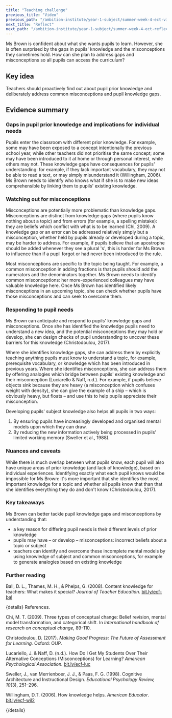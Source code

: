 ```yaml
---
title: "Teaching challenge"
previous_title: "Video"
previous_path: "/ambition-institute/year-1-subject/summer-week-4-ect-video"
next_title: "Reflect"
next_path: "/ambition-institute/year-1-subject/summer-week-4-ect-reflect"
---
```


Ms Brown is confident about what she wants pupils to learn. However, she is often surprised by the gaps in pupils' knowledge and the misconceptions they sometimes hold. How can she plan to address gaps and misconceptions so all pupils can access the curriculum?

## Key idea

Teachers should proactively find out about pupil prior knowledge and deliberately address common misconceptions and pupil knowledge gaps.

## Evidence summary

### Gaps in pupil prior knowledge and implications for individual needs

Pupils enter the classroom with different prior knowledge. For example, some may have been exposed to a concept intentionally the previous school year, while other teachers did not prioritise the same concept; some may have been introduced to it at home or through personal interest, while others may not. These knowledge gaps have consequences for pupils' understanding: for example, if they lack important vocabulary, they may not be able to read a text, or may simply misunderstand it (Willingham, 2006). Ms Brown needs to identify who knows what if she is to make new ideas comprehensible by linking them to pupils' existing knowledge.

### Watching out for misconceptions

Misconceptions are potentially more problematic than knowledge gaps. Misconceptions are distinct from knowledge gaps (where pupils know nothing about a topic) and from errors (for example, a spelling mistake): they are beliefs which conflict with what is to be learned (Chi, 2009). A knowledge gap or an error can be addressed relatively simply but a misconception, whether held by pupils already or developed during a topic, may be harder to address. For example, if pupils believe that an apostrophe should be added whenever they see a plural 's', this is harder for Ms Brown to influence than if a pupil forgot or had never been introduced to the rule.

Most misconceptions are specific to the topic being taught. For example, a common misconception in adding fractions is that pupils should add the numerators and the denominators together. Ms Brown needs to identify common misconceptions: her more-experienced colleagues may have valuable knowledge here. Once Ms Brown has identified likely misconceptions in an upcoming topic, she can check whether pupils have those misconceptions and can seek to overcome them.

### Responding to pupil needs

Ms Brown can anticipate and respond to pupils' knowledge gaps and misconceptions. Once she has identified the knowledge pupils need to understand a new idea, and the potential misconceptions they may hold or develop, she can design checks of pupil understanding to uncover these barriers for this knowledge (Christodoulou, 2017).

Where she identifies knowledge gaps, she can address them by explicitly teaching anything pupils must know to understand a topic, for example, prerequisite vocabulary, or knowledge which has been introduced in previous years. Where she identifies misconceptions, she can address them by offering analogies which bridge between pupils' existing knowledge and their misconception (Luciarello & Naff, n.d.). For example, if pupils believe objects sink because they are heavy (a misconception which confuses weight with density), she can give the example of a ship – which is obviously heavy, but floats – and use this to help pupils appreciate their misconception.

Developing pupils' subject knowledge also helps all pupils in two ways:

1. By ensuring pupils have increasingly developed and organised mental models upon which they can draw.
2. By reducing the new information actively being processed in pupils' limited working memory (Sweller et al., 1988).

### Nuances and caveats

While there is much overlap between what pupils know, each pupil will also have unique areas of prior knowledge (and lack of knowledge), based on individual experiences. Identifying exactly what each pupil knows would be impossible for Ms Brown: it's more important that she identifies the most important knowledge for a topic and whether all pupils know that than that she identifies everything they do and don't know (Christodoulou, 2017).

### Key takeaways

Ms Brown can better tackle pupil knowledge gaps and misconceptions by understanding
that:

- a key reason for differing pupil needs is their different levels of prior knowledge
- pupils may have – or develop – misconceptions: incorrect beliefs about a topic or subject
- teachers can identify and overcome these incomplete mental models by using knowledge of subject and common misconceptions, for example to generate analogies based on existing knowledge

### Further reading

Ball, D. L., Thames, M. H., & Phelps, G. (2008). Content knowledge for teachers: What makes it special? _Journal of Teacher Education._ [bit.ly/ecf-bal](http://bit.ly/ecf-bal)

{details}
References.

Chi, M. T. (2009). Three types of conceptual change: Belief revision, mental model transformation, and categorical shift. In _International handbook of research on conceptual change,_ 89-110.

Christodoulou, D. (2017). _Making Good Progress: The Future of Assessment for Learning._ Oxford: OUP.

Lucariello, J. &amp; Naff, D. (n.d.). How Do I Get My Students Over Their Alternative Conceptions (Misconceptions) for Learning? _American Psychological Association._ <a href="http://bit.ly/ecf-luc" target="_blank" rel="noopener">bit.ly/ecf-luc</a>

Sweller, J., van Merrienboer, J. J., &amp; Paas, F. G. (1998). Cognitive Architecture and Instructional Design. _Educational Psychology Review, 10_(3), 251–296.

Willingham, D.T. (2006). How knowledge helps. _American Educator_. <a href="http://bit.ly/ecf-wil2" target="_blank" rel="noopener">bit.ly/ecf-wil2</a>

{/details}
